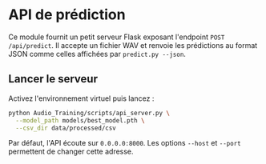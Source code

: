 # API de prédiction

Ce module fournit un petit serveur Flask exposant l'endpoint `POST /api/predict`. Il accepte un fichier WAV et renvoie les prédictions au format JSON comme celles affichées par `predict.py --json`.

## Lancer le serveur

Activez l'environnement virtuel puis lancez :

```bash
python Audio_Training/scripts/api_server.py \
  --model_path models/best_model.pth \
  --csv_dir data/processed/csv
```

Par défaut, l'API écoute sur `0.0.0.0:8000`. Les options `--host` et `--port` permettent de changer cette adresse.

